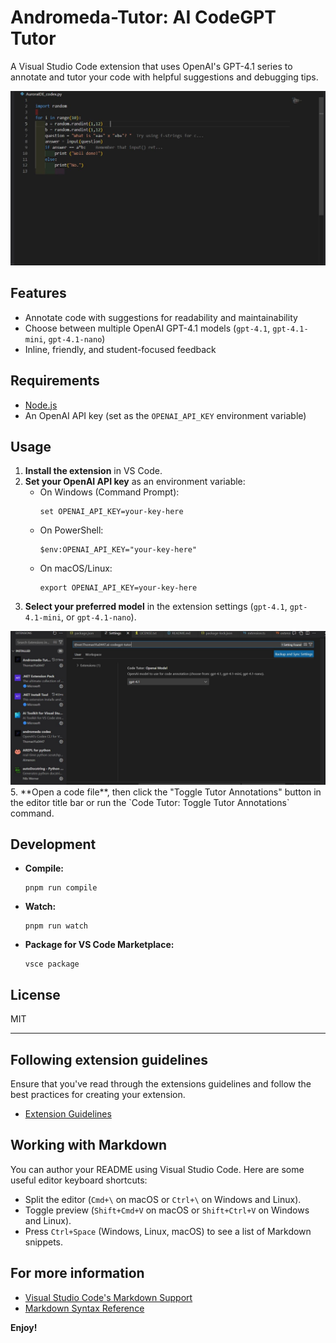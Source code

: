 # Andromeda-Tutor: AI CodeGPT Tutor

A Visual Studio Code extension that uses OpenAI's GPT-4.1 series to annotate and tutor your code with helpful suggestions and debugging tips.

<img src="https://github.com/tomtyiu/ai-codegpt-tutor/blob/main/annotation.JPG" width="600">

## Features

- Annotate code with suggestions for readability and maintainability
- Choose between multiple OpenAI GPT-4.1 models (`gpt-4.1`, `gpt-4.1-mini`, `gpt-4.1-nano`)
- Inline, friendly, and student-focused feedback

## Requirements

- [Node.js](https://nodejs.org/)
- An OpenAI API key (set as the `OPENAI_API_KEY` environment variable)

## Usage

1. **Install the extension** in VS Code.
2. **Set your OpenAI API key** as an environment variable:
   - On Windows (Command Prompt):
     ```
     set OPENAI_API_KEY=your-key-here
     ```
   - On PowerShell:
     ```
     $env:OPENAI_API_KEY="your-key-here"
     ```
   - On macOS/Linux:
     ```
     export OPENAI_API_KEY=your-key-here
     ```
3. **Select your preferred model** in the extension settings (`gpt-4.1`, `gpt-4.1-mini`, or `gpt-4.1-nano`).

<img src="https://github.com/tomtyiu/ai-codegpt-tutor/blob/main/settings.JPG" width="600">
5. **Open a code file**, then click the "Toggle Tutor Annotations" button in the editor title bar or run the `Code Tutor: Toggle Tutor Annotations` command.

## Development

- **Compile:**  
  ```
  pnpm run compile
  ```
- **Watch:**  
  ```
  pnpm run watch
  ```
- **Package for VS Code Marketplace:**  
  ```
  vsce package
  ```

## License

MIT

---

## Following extension guidelines

Ensure that you've read through the extensions guidelines and follow the best practices for creating your extension.

* [Extension Guidelines](https://code.visualstudio.com/api/references/extension-guidelines)

## Working with Markdown

You can author your README using Visual Studio Code. Here are some useful editor keyboard shortcuts:

* Split the editor (`Cmd+\` on macOS or `Ctrl+\` on Windows and Linux).
* Toggle preview (`Shift+Cmd+V` on macOS or `Shift+Ctrl+V` on Windows and Linux).
* Press `Ctrl+Space` (Windows, Linux, macOS) to see a list of Markdown snippets.

## For more information

* [Visual Studio Code's Markdown Support](http://code.visualstudio.com/docs/languages/markdown)
* [Markdown Syntax Reference](https://help.github.com/articles/markdown-basics/)

**Enjoy!**
